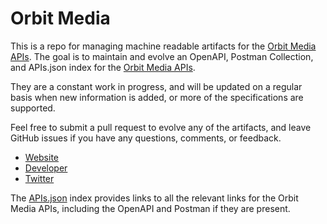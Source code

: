 # Orbit MediaThis is a repo for managing machine readable artifacts for the [Orbit Media APIs](http://www.orbitmedia.com/). The goal is to maintain and evolve an OpenAPI, Postman Collection, and APIs.json index for the [Orbit Media APIs](http://www.orbitmedia.com/).They are a constant work in progress, and will be updated on a regular basis when new information is added, or more of the specifications are supported.Feel free to submit a pull request to evolve any of the artifacts, and leave GitHub issues if you have any questions, comments, or feedback.- [Website](http://www.orbitmedia.com/)- [Developer](http://www.orbitmedia.com/)- [Twitter](https://twitter.com/orbiteers)The [APIs.json](https://github.com/api-evangelist/orbit-media/blob/master/apis.json) index provides links to all the relevant links for the Orbit Media APIs, including the OpenAPI and Postman if they are present.